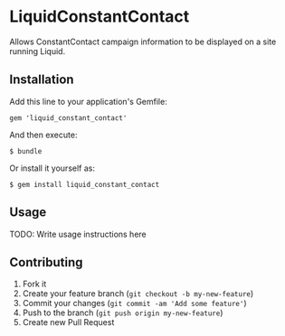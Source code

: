 # LiquidConstantContact

Allows ConstantContact campaign information to be displayed on a site running Liquid.

## Installation

Add this line to your application's Gemfile:

    gem 'liquid_constant_contact'

And then execute:

    $ bundle

Or install it yourself as:

    $ gem install liquid_constant_contact

## Usage

TODO: Write usage instructions here

## Contributing

1. Fork it
2. Create your feature branch (`git checkout -b my-new-feature`)
3. Commit your changes (`git commit -am 'Add some feature'`)
4. Push to the branch (`git push origin my-new-feature`)
5. Create new Pull Request